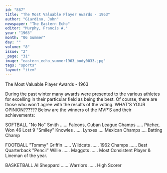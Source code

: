 ```yaml
---
id: "887"
title: "The Most Valuable Player Awards - 1963"
author: "Giardino, John"
newspaper: "The Eastern Echo"
editor: "Murphy, Francis A."
year: "1963"
month: "06 Summer"
day: ""
volume: "8"
issue: "2"
_page: "31"
image: "eastern_echo_summer1963_body0033.jpg"
tags: "sports"
layout: "item"
---
```

The Most Valuable Player Awards - 1963

During the past winter many awards were presented to the various athletes
for excelling in their particular field as being the best. Of course, there are those
who won't agree with the results of the voting. WHAT'S YOUR OPINION??????
Below are the winners of the MVP’S and their achievements:

SOFTBALL
"No No" Smith ...... Falcons, Cuban League Champs ..... Pitcher, Won 46 Lost 9
"Smiley" Knowles ...... Lynxes .... Mexican Champs .... Batting Champ

FOOTBALL
"Tommy" Griffin ...... Wildcats ...... 1962 Champs ...... Best Quarterback
"Pencil" Willie ...... Maggots ...... Most Consistent Player & Lineman of the year.

BASKETBALL
Al Sheppard ...... Warriors ...... High Scorer
